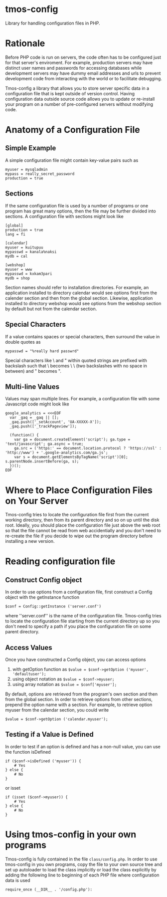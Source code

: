 # tmos-config
Library for handling configuration files in PHP.

# Rationale
Before PHP code is run on servers, the code often has to be configured just for that server's enviroment.  For example, production servers may have distinct user names and passwords for accessing databases while development servers may have dummy email addresses and urls to prevent development code from interacting with the world or to facilitate debugging.

Tmos-config a library that allows you to store server specific data in a configuration file that is kept outside of version control.  Having configuration data outside source code allows you to update or re-install your program on a number of pre-configured servers without modifying code.


# Anatomy of a Configuration File

## Simple Example
A simple configuration file might contain key-value pairs such as

```
myuser = mysqladmin
mypass = really_secret_password
production = true
```


## Sections
If the same configuration file is used by a number of programs or one program has great many options, then the file may be further divided into sections.  A configuration file with sections might look like

```
[global]
production = true
lang = fi

[calendar]
myuser = kuitupuu
mypasswd = kanala%naksi
mydb = cal

[webshop]
myuser = www
mypasswd = kxkam3pari
mydb = shop
```

Section names should refer to installation directories.  For example, an application installed to directory calendar would see options first from the calender section and then from the global section.  Likewise, application installed to directory webshop would see options from the webshop section by default but not from the calendar section.


## Special Characters
If a value contains spaces or special characters, then surround the value in double quotes as

```
mypasswd = "%really hard passwrd"
```

Special characters like \ and " within quoted strings are prefixed with backslash such that \ becomes  \ \ (two backslashes with no space in between) and " becomes \".


## Multi-line Values
Values may span multiple lines.  For example, a configuration file with some Javascript code might look like

```
google_analytics = <<<EOF
  var _gaq = _gaq || [];
  _gaq.push(['_setAccount', 'UA-XXXXX-X']);
  _gaq.push(['_trackPageview']);

  (function() {
    var ga = document.createElement('script'); ga.type = 'text/javascript'; ga.async = true;
    ga.src = ('https:' == document.location.protocol ? 'https://ssl' : 'http://www') + '.google-analytics.com/ga.js';
    var s = document.getElementsByTagName('script')[0]; s.parentNode.insertBefore(ga, s);
  })();
EOF
```


# Where to Place Configuration Files on Your Server

Tmos-config tries to locate the configuration file first from the current working directory, then from its parent directory and so on up until the disk root.  Ideally, you should place the configuration file just above the web root so that the file cannot be read from web accidentially and you don't need to re-create the file if you decide to wipe out the program directory before installing a new version.


# Reading configuration file

## Construct Config object
In order to use options from a configuration file, first construct a Config object with the getInstance function

```
$conf = Config::getInstance ('server.conf')
```

where ''server.conf'' is the name of the configuration file.  Tmos-config tries to locate the configuration file starting from the current directory up so you don't need to specify a path if you place the configuration file on some parent directory.


## Access Values
Once you have constructed a Config object, you can access options

1. with getOption function as ``$value = $conf->getOption ('myuser', 'defaultuser');``
2. using object notation as ``$value = $conf->myuser;``
3. using array notation as ``$value = $conf['myuser'];``

By default, options are retrieved from the program's own section and then from the global section.  In order to retrieve options from other sections, prepend the option name with a section.  For example, to retrieve option myuser from the calendar section, you could write
```
$value = $conf->getOption ('calendar.myuser');
```

## Testing if a Value is Defined

In order to test if an option is defined and has a non-null value, you can use the function isDefined
```
if ($conf->isDefined ('myuser')) {
    # Yes
} else {
    # No
}
```
or isset
```
if (isset ($conf->myuser)) {
    # Yes
} else {
    # No
}
```


# Using tmos-config in your own programs

Tmos-config is fully contained in the file ``class/config.php``.  In order to use tmos-config in you own programs, copy the file to your own source tree and set up autoloader to load the class implicitly or load the class explicitly by adding the following line to beginning of each PHP file where configuration data is used
```
require_once (__DIR__ . '/config.php'):
```
